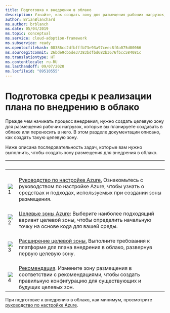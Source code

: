 ```yaml
---
title: Подготовка к внедрению в облако
description: Узнайте, как создать зону для размещения рабочих нагрузок, которые вы планируете создавать в облаке или переносить в него.
author: BrianBlanchard
ms.author: brblanch
ms.date: 05/04/2019
ms.topic: conceptual
ms.service: cloud-adoption-framework
ms.subservice: ready
ms.openlocfilehash: 08386cc2dfbfffb73e93a97ceec8f0a075d00066
ms.sourcegitcommit: 26bde9cb5de37383bdfbd682b3676fbcc584081c
ms.translationtype: HT
ms.contentlocale: ru-RU
ms.lasthandoff: 09/07/2020
ms.locfileid: "89510555"
---
```

# <a name="ensure-the-environment-is-prepared-for-the-cloud-adoption-plan"></a>Подготовка среды к реализации плана по внедрению в облако

Прежде чем начинать процесс внедрения, нужно создать целевую зону для размещения рабочих нагрузок, которые вы планируете создавать в облаке или переносить в него. В этом разделе документации описано, как создать такую целевую зону.

Ниже описана последовательность задач, которые вам нужно выполнить, чтобы создать зону размещения для внедрения в облако.

| <span title="Значок">&nbsp;</span> | <span title="Описание">&nbsp;</span> |
|--|--|
| <br> ![1](../_images/icons/1.png) | <br> [Руководство по настройке Azure.](./azure-setup-guide/index.md) Ознакомьтесь с руководством по настройке Azure, чтобы узнать о средствах и подходах, используемых при создании зоны размещения. |
| <br> ![2](../_images/icons/2.png) | <br> [Целевые зоны Azure](./landing-zone/index.md): Выберите наиболее подходящий вариант целевой зоны, чтобы определить начальную точку на основе кода для вашей среды. |
| <br> ![3](../_images/icons/3.png) | <br> [Расширение целевой зоны.](./considerations/index.md) Выполните требования к платформе для плана внедрения в облако, развернув первую целевую зону. |
| <br> ![4](../_images/icons/4.png) | <br> [Рекомендация](./azure-best-practices/index.md). Измените зону размещения в соответствии с рекомендациями, чтобы создать правильную конфигурацию для существующих и будущих целевых зон. |

При подготовке к внедрению в облако, как минимум, просмотрите [руководство по настройке Azure](./azure-setup-guide/index.md).
